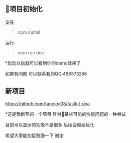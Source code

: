 项目初始化
--
安装
> npm install

运行
> npm run dev

*启动以后就可以看到你的demo效果了

如果有问题 可以联系我的QQ:469373256

新项目
--

https://github.com/fangkyi03/fastkit-dva

*这是我新写的一个项目 针对某些可能的性能问题的一种尝试

目前可以显示的功能不是很多 后续会继续优化

希望大家能加星鼓励一下 谢谢

